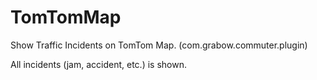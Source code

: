 # TomTomMap
Show Traffic Incidents on TomTom Map. (com.grabow.commuter.plugin)

All incidents (jam, accident, etc.) is shown. 
